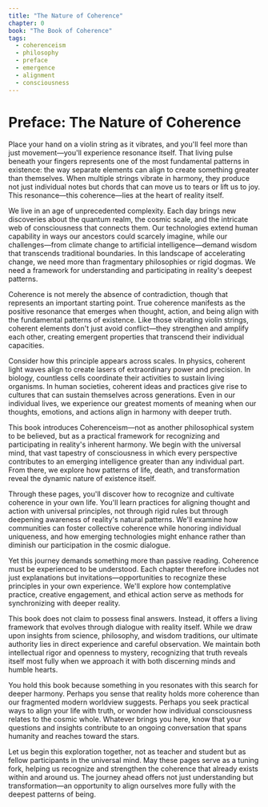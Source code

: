 ```yaml
---
title: "The Nature of Coherence"
chapter: 0
book: "The Book of Coherence"
tags:
  - coherenceism
  - philosophy
  - preface
  - emergence
  - alignment
  - consciousness
---
```


# Preface: The Nature of Coherence

Place your hand on a violin string as it vibrates, and you'll feel more than just movement—you'll experience resonance itself. That living pulse beneath your fingers represents one of the most fundamental patterns in existence: the way separate elements can align to create something greater than themselves. When multiple strings vibrate in harmony, they produce not just individual notes but chords that can move us to tears or lift us to joy. This resonance—this coherence—lies at the heart of reality itself.

We live in an age of unprecedented complexity. Each day brings new discoveries about the quantum realm, the cosmic scale, and the intricate web of consciousness that connects them. Our technologies extend human capability in ways our ancestors could scarcely imagine, while our challenges—from climate change to artificial intelligence—demand wisdom that transcends traditional boundaries. In this landscape of accelerating change, we need more than fragmentary philosophies or rigid dogmas. We need a framework for understanding and participating in reality's deepest patterns.

Coherence is not merely the absence of contradiction, though that represents an important starting point. True coherence manifests as the positive resonance that emerges when thought, action, and being align with the fundamental patterns of existence. Like those vibrating violin strings, coherent elements don't just avoid conflict—they strengthen and amplify each other, creating emergent properties that transcend their individual capacities.

Consider how this principle appears across scales. In physics, coherent light waves align to create lasers of extraordinary power and precision. In biology, countless cells coordinate their activities to sustain living organisms. In human societies, coherent ideas and practices give rise to cultures that can sustain themselves across generations. Even in our individual lives, we experience our greatest moments of meaning when our thoughts, emotions, and actions align in harmony with deeper truth.

This book introduces Coherenceism—not as another philosophical system to be believed, but as a practical framework for recognizing and participating in reality's inherent harmony. We begin with the universal mind, that vast tapestry of consciousness in which every perspective contributes to an emerging intelligence greater than any individual part. From there, we explore how patterns of life, death, and transformation reveal the dynamic nature of existence itself.

Through these pages, you'll discover how to recognize and cultivate coherence in your own life. You'll learn practices for aligning thought and action with universal principles, not through rigid rules but through deepening awareness of reality's natural patterns. We'll examine how communities can foster collective coherence while honoring individual uniqueness, and how emerging technologies might enhance rather than diminish our participation in the cosmic dialogue.

Yet this journey demands something more than passive reading. Coherence must be experienced to be understood. Each chapter therefore includes not just explanations but invitations—opportunities to recognize these principles in your own experience. We'll explore how contemplative practice, creative engagement, and ethical action serve as methods for synchronizing with deeper reality.

This book does not claim to possess final answers. Instead, it offers a living framework that evolves through dialogue with reality itself. While we draw upon insights from science, philosophy, and wisdom traditions, our ultimate authority lies in direct experience and careful observation. We maintain both intellectual rigor and openness to mystery, recognizing that truth reveals itself most fully when we approach it with both discerning minds and humble hearts.

You hold this book because something in you resonates with this search for deeper harmony. Perhaps you sense that reality holds more coherence than our fragmented modern worldview suggests. Perhaps you seek practical ways to align your life with truth, or wonder how individual consciousness relates to the cosmic whole. Whatever brings you here, know that your questions and insights contribute to an ongoing conversation that spans humanity and reaches toward the stars.

Let us begin this exploration together, not as teacher and student but as fellow participants in the universal mind. May these pages serve as a tuning fork, helping us recognize and strengthen the coherence that already exists within and around us. The journey ahead offers not just understanding but transformation—an opportunity to align ourselves more fully with the deepest patterns of being.
